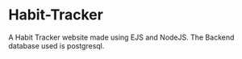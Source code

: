 # Habit-Tracker
A Habit Tracker website made using EJS and NodeJS. The Backend database used is postgresql.
